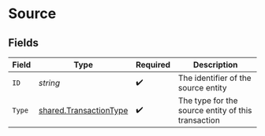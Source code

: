 # Source


## Fields

| Field                                                            | Type                                                             | Required                                                         | Description                                                      |
| ---------------------------------------------------------------- | ---------------------------------------------------------------- | ---------------------------------------------------------------- | ---------------------------------------------------------------- |
| `ID`                                                             | *string*                                                         | :heavy_check_mark:                                               | The identifier of the source entity                              |
| `Type`                                                           | [shared.TransactionType](../../models/shared/transactiontype.md) | :heavy_check_mark:                                               | The type for the source entity of this transaction               |